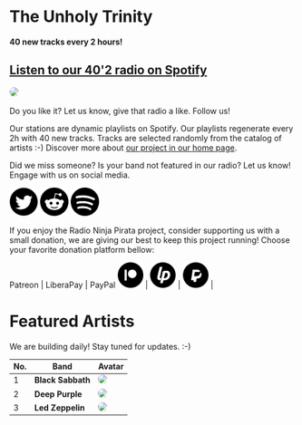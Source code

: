 # The Unholy Trinity

**40 new tracks every 2 hours!**


## [Listen to our 40'2 radio on Spotify](https://spoti.fi/31jrYgQ)

<a href="https://spoti.fi/31jrYgQ" target="_blank"><img src="https://mosaic.scdn.co/640/ab67616d0000b2733ea3e3d0f870e1447cd98ceaab67616d0000b27356bab3d9f4eb3a3e5ed713f1ab67616d0000b273bd8a2f980cd63388e81eb728ab67616d0000b273ce69f6900fa18dd689d2d45b" height="300" width="auto" style="border-radius:50%"></a>

Do you like it? Let us know, give that radio a like. Follow us!


Our stations are dynamic playlists on Spotify. Our playlists regenerate every 2h with 40 new tracks. Tracks are selected randomly from the catalog of artists :-) Discover more about [our project in our home page](https://radioninjapirata.github.io).

Did we miss someone? Is your band not featured in our radio? Let us know! Engage with us on social media.

<p>
    <a href="https://twitter.com/RNinjaPirata" target="_blank"><img src="assets/twitter_button.png" alt="twitter" height="50" width="50" /></a>
    <a href="https://www.reddit.com/r/RadioNinjaPirata/" target="_blank"><img src="assets/reddit_button.png" alt="reddit" height="50" width="50" /></a>
    <a href="https://open.spotify.com/user/pagbz485dhfowwiza5wc9cwh8?si=XVuH5a3NQ8Ohft-yPC5XBA" target="_blank"><img src="assets/spotify_button.png" alt="spotify" height="50" width="50" /></a>
</p>


If you enjoy the Radio Ninja Pirata project, consider supporting us with a small donation, we are giving our best to keep this project running! Choose your favorite donation platform bellow:

 Patreon | LiberaPay | PayPal
<a href="https://www.patreon.com/radioninjapirata" target="_blank"><img src="assets/patreon_black_logo_500x500.png" alt="patreon" height="45" width="45" /></a> | <a href="https://liberapay.com/RadioNinjaPirata/donate" target="_blank"><img src="assets/liberapay_logo_500x500.png" alt="liberapay" height="45" width="45" /></a> | <a href="https://www.paypal.com/cgi-bin/webscr?cmd=_s-xclick&hosted_button_id=TWGZ3KKDLEDUE&source=url" target="_blank"><img src="assets/paypal_black_logo_500x500.png" alt="paypal" height="45" width="45" /></a> |


# Featured Artists

We are building daily! Stay tuned for updates. :-)

No. | Band | Avatar
--- | ---- | ------
1 | **Black Sabbath** | <img src="https://i.scdn.co/image/6f37a1025ba3f8e2dbb3b15cf30016ff728ba51d" height="100" width="auto" style="border-radius:50%">
2 | **Deep Purple** | <img src="https://i.scdn.co/image/ca83593d28fb361d10519fbb60f62d923f3381be" height="100" width="auto" style="border-radius:50%">
3 | **Led Zeppelin** | <img src="https://i.scdn.co/image/b0248a44865493e6a03832aa89854ada16ff07a8" height="100" width="auto" style="border-radius:50%">